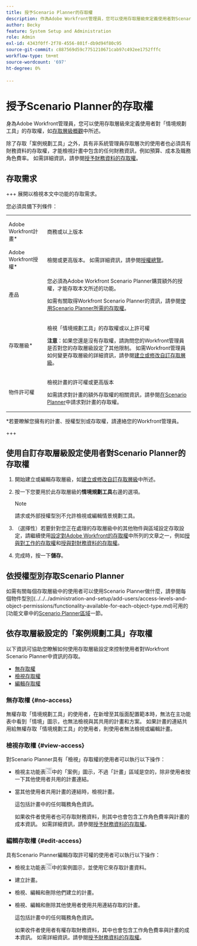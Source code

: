 ```yaml
---
title: 授予Scenario Planner的存取權
description: 作為Adobe Workfront管理員，您可以使用存取層級來定義使用者對Scenario Planner的存取權。
author: Becky
feature: System Setup and Administration
role: Admin
exl-id: 4343f0ff-2f78-4556-801f-db9d94f80c95
source-git-commit: c887569d59c7751210671cab97c492ee1752fffc
workflow-type: tm+mt
source-wordcount: '697'
ht-degree: 0%

---
```


# 授予Scenario Planner的存取權

身為Adobe Workfront管理員，您可以使用存取層級來定義使用者對「情境規劃工具」的存取權，如[存取層級概觀](../../../administration-and-setup/add-users/access-levels-and-object-permissions/access-levels-overview.md)中所述。

除了存取「案例規劃工具」之外，具有非系統管理員存取層次的使用者也必須具有財務資料的存取權，才能檢視計畫中包含的任何財務資訊，例如預算、成本及職務角色費率。 如需詳細資訊，請參閱[授予財務資料的存取權](../../../administration-and-setup/add-users/configure-and-grant-access/grant-access-financial.md)。

## 存取需求

+++ 展開以檢視本文中功能的存取需求。

您必須具備下列條件：

<table style="table-layout:auto"> 
 <col> 
 <col> 
 <tbody> 
  <tr> 
   <td role="rowheader"> <p>Adobe Workfront計畫*</p> </td> 
   <td>商務或以上版本</td> 
  </tr> 
  <tr> 
   <td role="rowheader">Adobe Workfront授權*</td> 
   <td> <p>檢閱或更高版本。 如需詳細資訊，請參閱<a href="../../../administration-and-setup/add-users/access-levels-and-object-permissions/wf-licenses.md" class="MCXref xref" data-mc-variable-override="">授權總覽</a>。</p> </td> 
  </tr> 
  <tr> 
   <td role="rowheader">產品</td> 
   <td> <p>您必須為Adobe Workfront Scenario Planner購買額外的授權，才能存取本文所述的功能。</p> <p>如需有關取得Workfront Scenario Planner的資訊，請參閱<a href="../../../scenario-planner/access-needed-to-use-sp.md" class="MCXref xref" data-mc-variable-override="">使用Scenario Planner所需的存取權</a>。 </p> </td> 
  </tr> 
  <tr> 
   <td role="rowheader">存取層級*</td> 
   <td> <p>檢視「情境規劃工具」的存取權或以上許可權</p> <p><b>注意</b>：如果您還是沒有存取權，請詢問您的Workfront管理員是否對您的存取層級設定了其他限制。 如需Workfront管理員如何變更存取層級的詳細資訊，請參閱<a href="../../../administration-and-setup/add-users/configure-and-grant-access/create-modify-access-levels.md" class="MCXref xref" data-mc-variable-override="">建立或修改自訂存取層級</a>。</p> </td> 
  </tr> 
  <tr data-mc-conditions=""> 
   <td role="rowheader"> <p>物件許可權</p> </td> 
   <td> <p>檢視計畫的許可權或更高版本</p> <p>如需請求對計畫的額外存取權的相關資訊，請參閱<a href="../../../scenario-planner/request-access-to-plan.md" class="MCXref xref" data-mc-variable-override="">在Scenario Planner</a>中請求對計畫的存取權。</p> </td> 
  </tr> 
 </tbody> 
</table>

&#42;若要瞭解您擁有的計畫、授權型別或存取權，請連絡您的Workfront管理員。

+++

## 使用自訂存取層級設定使用者對Scenario Planner的存取權

1. 開始建立或編輯存取層級，如[建立或修改自訂存取層級](../../../administration-and-setup/add-users/configure-and-grant-access/create-modify-access-levels.md)中所述。
1. 按一下您要用於此存取層級的&#x200B;**情境規劃工具**&#x200B;右邊的選項。

   >[!NOTE]
   >
   >請求或外部授權型別不允許檢視或編輯情景規劃工具。

1. （選擇性）若要針對您正在處理的存取層級中的其他物件與區域設定存取設定，請繼續使用[設定對Adobe Workfront的存取權](../../../administration-and-setup/add-users/configure-and-grant-access/configure-access.md)中所列的文章之一，例如[授與對工作的存取權](../../../administration-and-setup/add-users/configure-and-grant-access/grant-access-tasks.md)和[授與對財務資料的存取權](../../../administration-and-setup/add-users/configure-and-grant-access/grant-access-financial.md)。
1. 完成時，按一下&#x200B;**儲存**。

## 依授權型別存取Scenario Planner

如需有關每個存取層級中的使用者可以使用Scenario Planner做什麼，請參閱每個物件型別](../../../administration-and-setup/add-users/access-levels-and-object-permissions/functionality-available-for-each-object-type.md)可用的[功能文章中的[Scenario Planner區域](../../../administration-and-setup/add-users/access-levels-and-object-permissions/functionality-available-for-each-object-type.md#scenario)一節。

## 依存取層級設定的「案例規劃工具」存取權

以下資訊可協助您瞭解如何使用存取層級設定來控制使用者對Workfront Scenario Planner中資訊的存取。

* [無存取權](#no-access)
* [檢視存取權](#view-access)
* [編輯存取權](#edit-access)

### 無存取權 {#no-access}

無權存取「情境規劃工具」的使用者，在新增至其版面配置範本時，無法在主功能表中看到「情境」圖示，也無法檢視與其共用的計畫和方案。 如果計畫的連結共用給無權存取「情境規劃工具」的使用者，則使用者無法檢視或編輯計畫。

### 檢視存取權 {#view-access}

對Scenario Planner具有「檢視」存取權的使用者可以執行以下操作：

* 檢視主功能表![](assets/esp-icon-in-main-menu.png)中的「案例」圖示，不過「計畫」區域是空的，除非使用者按一下其他使用者共用的計畫連結。
* 當其他使用者共用計畫的連結時，檢視計畫。

  這包括計畫中的任何職務角色資訊。

  如果收件者使用者也可存取財務資料，則其中也會包含工作角色費率與計畫的成本資訊。 如需詳細資訊，請參閱[授予財務資料的存取權](../../../administration-and-setup/add-users/configure-and-grant-access/grant-access-financial.md)。

### 編輯存取權 {#edit-access}

具有Scenario Planner編輯存取許可權的使用者可以執行以下操作：

* 檢視主功能表![](assets/esp-icon-in-main-menu.png)中的案例圖示，並使用它來存取計畫資料。
* 建立計畫。
* 檢視、編輯和刪除他們建立的計畫。
* 檢視、編輯和刪除其他使用者使用共用連結存取的計畫。

  這包括計畫中的任何職務角色資訊。

  如果收件者使用者有權存取財務資料，其中也會包含工作角色費率與計畫的成本資訊。 如需詳細資訊，請參閱[授予財務資料的存取權](../../../administration-and-setup/add-users/configure-and-grant-access/grant-access-financial.md)。
